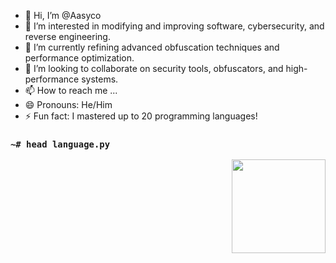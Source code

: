 - 👋 Hi, I’m @Aasyco
- 👀 I’m interested in modifying and improving software, cybersecurity, and reverse engineering.
- 🌱 I’m currently refining advanced obfuscation techniques and performance optimization.
- 💞️ I’m looking to collaborate on security tools, obfuscators, and high-performance systems.
- 📫 How to reach me ...
- 😄 Pronouns: He/Him
- ⚡ Fun fact: I mastered up to 20 programming languages!

<!---
Aasyco/Aasyco is a ✨ special ✨ repository because its `README.md` (this file) appears on your GitHub profile.
You can click the Preview link to take a look at your changes.
--->

<!-- Languages -->
### `~# head language.py`
<a href="#"><img align="right" height=150 src="https://github-readme-stats.vercel.app/api/top-langs/?username=Aasyco&layout=compact&theme=react&hide=html,css&hide_border=true&card_width=380&hide_title=true&langs_count=20"></a>


<br/>

